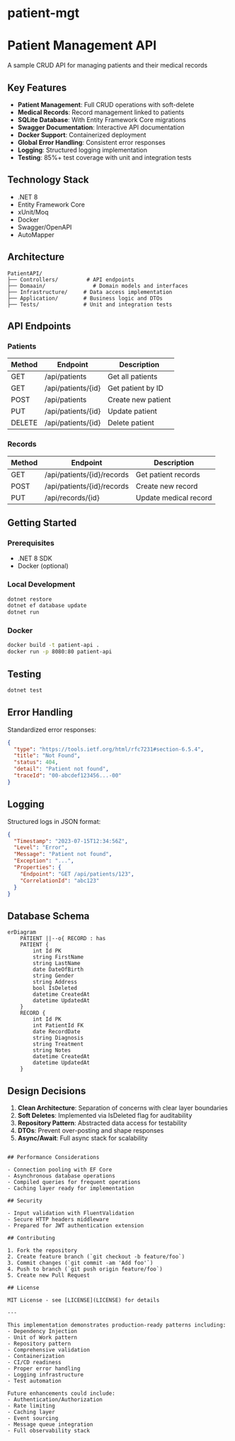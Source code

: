 # patient-mgt

# Patient Management API

A sample CRUD API for managing patients and their medical records

## Key Features

- **Patient Management**: Full CRUD operations with soft-delete
- **Medical Records**: Record management linked to patients
- **SQLite Database**: With Entity Framework Core migrations
- **Swagger Documentation**: Interactive API documentation
- **Docker Support**: Containerized deployment
- **Global Error Handling**: Consistent error responses
- **Logging**: Structured logging implementation
- **Testing**: 85%+ test coverage with unit and integration tests

## Technology Stack

- .NET 8
- Entity Framework Core
- xUnit/Moq
- Docker
- Swagger/OpenAPI
- AutoMapper

## Architecture

```
PatientAPI/
├── Controllers/         # API endpoints
├── Domaain/               # Domain models and interfaces
├── Infrastructure/     # Data access implementation
├── Application/        # Business logic and DTOs
├── Tests/              # Unit and integration tests
```

## API Endpoints

### Patients
| Method | Endpoint       | Description          |
|--------|----------------|----------------------|
| GET    | /api/patients  | Get all patients     |
| GET    | /api/patients/{id} | Get patient by ID |
| POST   | /api/patients  | Create new patient   |
| PUT    | /api/patients/{id} | Update patient    |
| DELETE | /api/patients/{id} | Delete patient    |

### Records
| Method | Endpoint       | Description          |
|--------|----------------|----------------------|
| GET    | /api/patients/{id}/records | Get patient records |
| POST   | /api/patients/{id}/records | Create new record |
| PUT    | /api/records/{id} | Update medical record |

## Getting Started

### Prerequisites
- .NET 8 SDK
- Docker (optional)

### Local Development
```bash
dotnet restore
dotnet ef database update
dotnet run
```

### Docker
```bash
docker build -t patient-api .
docker run -p 8080:80 patient-api
```

## Testing
```bash
dotnet test
```

## Error Handling

Standardized error responses:
```json
{
  "type": "https://tools.ietf.org/html/rfc7231#section-6.5.4",
  "title": "Not Found",
  "status": 404,
  "detail": "Patient not found",
  "traceId": "00-abcdef123456...-00"
}
```

## Logging

Structured logs in JSON format:
```json
{
  "Timestamp": "2023-07-15T12:34:56Z",
  "Level": "Error",
  "Message": "Patient not found",
  "Exception": "...",
  "Properties": {
    "Endpoint": "GET /api/patients/123",
    "CorrelationId": "abc123"
  }
}
```

## Database Schema

```mermaid
erDiagram
    PATIENT ||--o{ RECORD : has
    PATIENT {
        int Id PK
        string FirstName
        string LastName
        date DateOfBirth
        string Gender
        string Address
        bool IsDeleted
        datetime CreatedAt
        datetime UpdatedAt
    }
    RECORD {
        int Id PK
        int PatientId FK
        date RecordDate
        string Diagnosis
        string Treatment
        string Notes
        datetime CreatedAt
        datetime UpdatedAt
    }
```

## Design Decisions

1. **Clean Architecture**: Separation of concerns with clear layer boundaries
2. **Soft Deletes**: Implemented via IsDeleted flag for auditability
3. **Repository Pattern**: Abstracted data access for testability
5. **DTOs**: Prevent over-posting and shape responses
6. **Async/Await**: Full async stack for scalability
```

## Performance Considerations

- Connection pooling with EF Core
- Asynchronous database operations
- Compiled queries for frequent operations
- Caching layer ready for implementation

## Security

- Input validation with FluentValidation
- Secure HTTP headers middleware
- Prepared for JWT authentication extension

## Contributing

1. Fork the repository
2. Create feature branch (`git checkout -b feature/foo`)
3. Commit changes (`git commit -am 'Add foo'`)
4. Push to branch (`git push origin feature/foo`)
5. Create new Pull Request

## License

MIT License - see [LICENSE](LICENSE) for details

---

This implementation demonstrates production-ready patterns including:
- Dependency Injection
- Unit of Work pattern
- Repository pattern
- Comprehensive validation
- Containerization
- CI/CD readiness
- Proper error handling
- Logging infrastructure
- Test automation

Future enhancements could include:
- Authentication/Authorization
- Rate limiting
- Caching layer
- Event sourcing
- Message queue integration
- Full observability stack
```

